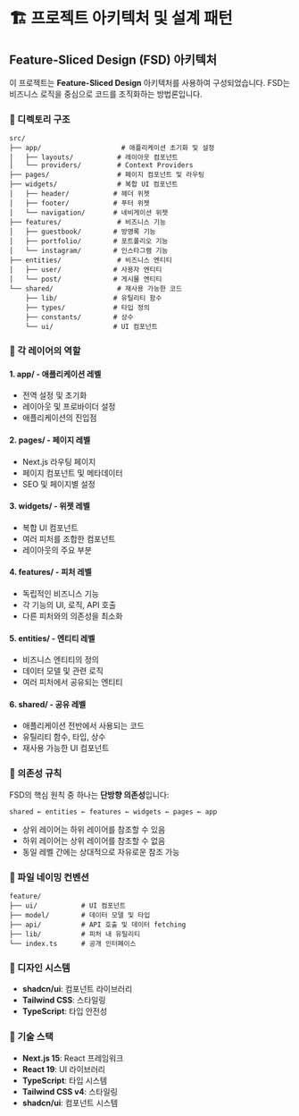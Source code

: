 # 🏗️ 프로젝트 아키텍처 및 설계 패턴

## Feature-Sliced Design (FSD) 아키텍처

이 프로젝트는 **Feature-Sliced Design** 아키텍처를 사용하여 구성되었습니다. FSD는 비즈니스 로직을 중심으로 코드를 조직화하는 방법론입니다.

### 📁 디렉토리 구조

```
src/
├── app/                    # 애플리케이션 초기화 및 설정
│   ├── layouts/           # 레이아웃 컴포넌트
│   └── providers/         # Context Providers
├── pages/                 # 페이지 컴포넌트 및 라우팅
├── widgets/               # 복합 UI 컴포넌트
│   ├── header/           # 헤더 위젯
│   ├── footer/           # 푸터 위젯
│   └── navigation/       # 네비게이션 위젯
├── features/              # 비즈니스 기능
│   ├── guestbook/        # 방명록 기능
│   ├── portfolio/        # 포트폴리오 기능
│   └── instagram/        # 인스타그램 기능
├── entities/              # 비즈니스 엔티티
│   ├── user/             # 사용자 엔티티
│   └── post/             # 게시물 엔티티
└── shared/                # 재사용 가능한 코드
    ├── lib/              # 유틸리티 함수
    ├── types/            # 타입 정의
    ├── constants/        # 상수
    └── ui/               # UI 컴포넌트
```

### 🎯 각 레이어의 역할

#### 1. **app/** - 애플리케이션 레벨
- 전역 설정 및 초기화
- 레이아웃 및 프로바이더 설정
- 애플리케이션의 진입점

#### 2. **pages/** - 페이지 레벨
- Next.js 라우팅 페이지
- 페이지 컴포넌트 및 메타데이터
- SEO 및 페이지별 설정

#### 3. **widgets/** - 위젯 레벨
- 복합 UI 컴포넌트
- 여러 피처를 조합한 컴포넌트
- 레이아웃의 주요 부분

#### 4. **features/** - 피처 레벨
- 독립적인 비즈니스 기능
- 각 기능의 UI, 로직, API 호출
- 다른 피처와의 의존성을 최소화

#### 5. **entities/** - 엔티티 레벨
- 비즈니스 엔티티의 정의
- 데이터 모델 및 관련 로직
- 여러 피처에서 공유되는 엔티티

#### 6. **shared/** - 공유 레벨
- 애플리케이션 전반에서 사용되는 코드
- 유틸리티 함수, 타입, 상수
- 재사용 가능한 UI 컴포넌트

### 🔄 의존성 규칙

FSD의 핵심 원칙 중 하나는 **단방향 의존성**입니다:

```
shared ← entities ← features ← widgets ← pages ← app
```

- 상위 레이어는 하위 레이어를 참조할 수 있음
- 하위 레이어는 상위 레이어를 참조할 수 없음
- 동일 레벨 간에는 상대적으로 자유로운 참조 가능

### 📝 파일 네이밍 컨벤션

```
feature/
├── ui/           # UI 컴포넌트
├── model/        # 데이터 모델 및 타입
├── api/          # API 호출 및 데이터 fetching
├── lib/          # 피처 내 유틸리티
└── index.ts      # 공개 인터페이스
```

### 🎨 디자인 시스템

- **shadcn/ui**: 컴포넌트 라이브러리
- **Tailwind CSS**: 스타일링
- **TypeScript**: 타입 안전성

### 🚀 기술 스택

- **Next.js 15**: React 프레임워크
- **React 19**: UI 라이브러리
- **TypeScript**: 타입 시스템
- **Tailwind CSS v4**: 스타일링
- **shadcn/ui**: 컴포넌트 시스템
